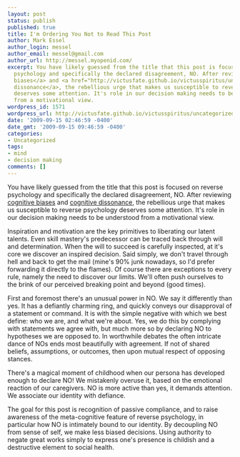 ```yaml
---
layout: post
status: publish
published: true
title: I'm Ordering You Not to Read This Post
author: Mark Essel
author_login: messel
author_email: messel@gmail.com
author_url: http://messel.myopenid.com/
excerpt: You have likely guessed from the title that this post is focused on reverse
  psychology and specifically the declared disagreement, NO. After reviewing <a href="http://victusfate.github.io/victusspiritus/uncategorized/2009/07/19/can-awareness-of-our-biases-clear-our-vision/">cognitive
  biases</a> and <a href="http://victusfate.github.io/victusspiritus/uncategorized/2009/07/21/motivation-for-behavior-change-cognitive-dissonance/">cognitive
  dissonance</a>, the rebellious urge that makes us susceptible to reverse psychology
  deserves some attention. It's role in our decision making needs to be understood
  from a motivational view.
wordpress_id: 1571
wordpress_url: http://victusfate.github.io/victusspiritus/uncategorized/2009/09/15/im-ordering-you-not-to-read-this-post/
date: '2009-09-15 02:46:59 -0400'
date_gmt: '2009-09-15 09:46:59 -0400'
categories:
- Uncategorized
tags:
- mind
- decision making
comments: []
---
```

<p>You have likely guessed from the title that this post is focused on reverse psychology and specifically the declared disagreement, NO. After reviewing <a href="http://victusfate.github.io/victusspiritus/uncategorized/2009/07/19/can-awareness-of-our-biases-clear-our-vision/">cognitive biases</a> and <a href="http://victusfate.github.io/victusspiritus/uncategorized/2009/07/21/motivation-for-behavior-change-cognitive-dissonance/">cognitive dissonance</a>, the rebellious urge that makes us susceptible to reverse psychology deserves some attention. It's role in our decision making needs to be understood from a motivational view.<a id="more"></a><a id="more-1571"></a></p>
<p>Inspiration and motivation are the key primitives to liberating our latent talents. Even skill mastery's predecessor can be traced back through will and determination. When the will to succeed is carefully inspected, at it's core we discover an inspired decision. Said simply, we don't travel through hell and back to get the mail (mine's 90% junk nowadays, so I'd prefer forwarding it directly to the flames). Of course there are exceptions to every rule, namely the need to discover our limits. We'll often push ourselves to the brink of our perceived breaking point and beyond (good times).</p>
<p>First and foremost there's an unusual power in NO. We say it differently than yes. It has a defiantly charming ring, and quickly conveys our disapproval of a statement or command. It is with the simple negative with which we best define: who we are, and what we're about. Yes, we do this by complying with statements we agree with, but much more so by declaring NO to hypotheses we are opposed to. In worthwhile debates the often intricate dance of NOs ends most beautifully with agreement. If not of shared beliefs, assumptions, or outcomes, then upon mutual respect of opposing stances.</p>
<p>There's a magical moment of childhood when our persona has developed enough to declare NO! We mistakenly overuse it, based on the emotional reaction of our caregivers. NO is more active than yes, it demands attention. We associate our identity with defiance.</p>
<p>The goal for this post is recognition of passive compliance, and to raise awareness of the meta-cognitive feature of reverse psychology, in particular how NO is intimately bound to our identity. By decoupling NO from sense of self, we make less biased decisions. Using authority to negate great works simply to express one's presence is childish and a destructive element to social health.</p>
